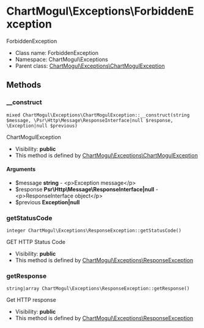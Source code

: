ChartMogul\Exceptions\ForbiddenException
===============

ForbiddenException




* Class name: ForbiddenException
* Namespace: ChartMogul\Exceptions
* Parent class: [ChartMogul\Exceptions\ChartMogulException](ChartMogul-Exceptions-ChartMogulException.md)







Methods
-------


### __construct

    mixed ChartMogul\Exceptions\ChartMogulException::__construct(string $message, \Psr\Http\Message\ResponseInterface|null $response, \Exception|null $previous)

ChartMogulException



* Visibility: **public**
* This method is defined by [ChartMogul\Exceptions\ChartMogulException](ChartMogul-Exceptions-ChartMogulException.md)


#### Arguments
* $message **string** - &lt;p&gt;Exception message&lt;/p&gt;
* $response **Psr\Http\Message\ResponseInterface|null** - &lt;p&gt;ResponseInterface object&lt;/p&gt;
* $previous **Exception|null**



### getStatusCode

    integer ChartMogul\Exceptions\ResponseException::getStatusCode()

GET HTTP Status Code



* Visibility: **public**
* This method is defined by [ChartMogul\Exceptions\ResponseException](ChartMogul-Exceptions-ResponseException.md)




### getResponse

    string|array ChartMogul\Exceptions\ResponseException::getResponse()

Get HTTP response



* Visibility: **public**
* This method is defined by [ChartMogul\Exceptions\ResponseException](ChartMogul-Exceptions-ResponseException.md)



